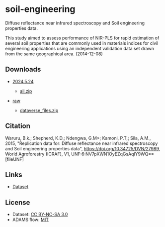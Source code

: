 # soil-engineering
Diffuse reflectance near infrared spectroscopy and Soil engineering properties data.

This study aimed to assess performance of NIR-PLS for rapid estimation of several soil properties that are 
commonly used in materials indices for civil engineering applications using an independent validation data 
set drawn from the same geographical area. (2014-12-08) 


## Downloads

* [2024.5.24](https://github.com/spectral-datasets/soil-engineering/releases/tag/v2024.5.24)

  * [all.zip](https://github.com/spectral-datasets/soil-engineering/releases/download/v2024.5.24/all.zip)
 
* [raw](https://github.com/spectral-datasets/soil-engineering/releases/tag/raw)

  * [dataverse_files.zip](https://github.com/spectral-datasets/soil-engineering/releases/download/raw/dataverse_files.zip) 


## Citation


Waruru, B.k.; Shepherd, K.D.; Ndengwa, G.M>; Kamoni, P.T,; Sila, A.M., 2015, "Replication data for: Diffuse reflectance near infrared spectroscopy and Soil engineering properties data", https://doi.org/10.34725/DVN/27989, World Agroforestry (ICRAF), V1, UNF:6:NV7pXWN1OyEZqGsAqlY9WQ== [fileUNF]  


## Links

* [Dataset](https://data.worldagroforestry.org/dataset.xhtml?persistentId=doi:10.34725/DVN/27989)


## License

* Dataset: [CC BY-NC-SA 3.0](http://creativecommons.org/licenses/by-nc-sa/3.0/)
* ADAMS flow: [MIT](https://opensource.org/licenses/MIT)
